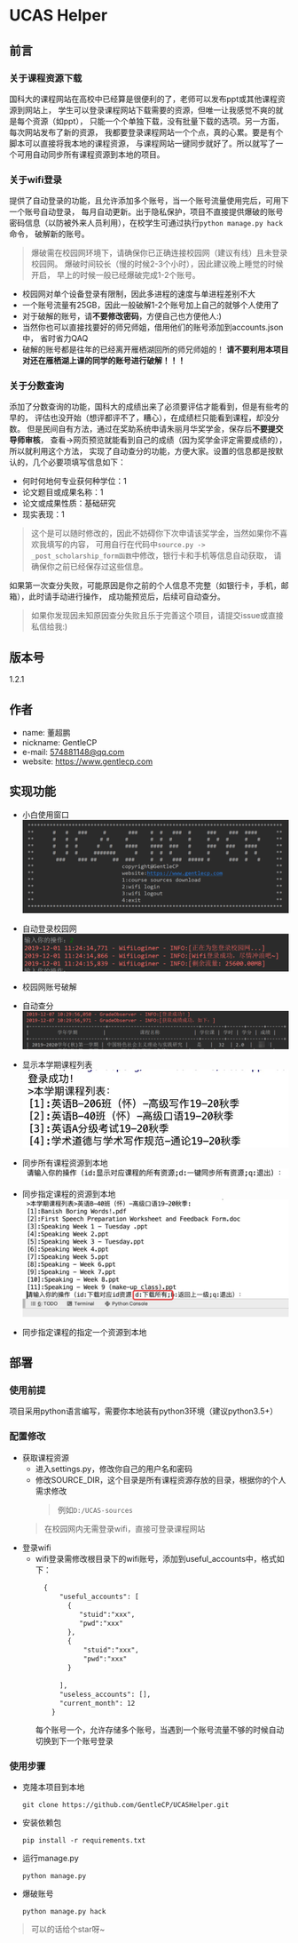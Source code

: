 # UCAS Helper
## 前言
### 关于课程资源下载
国科大的课程网站在高校中已经算是很便利的了，老师可以发布ppt或其他课程资源到网站上，
学生可以登录课程网站下载需要的资源，但唯一让我感觉不爽的就是每个资源（如ppt），
只能一个个单独下载，没有批量下载的选项。另一方面，每次网站发布了新的资源，
我都要登录课程网站一个个点，真的心累。要是有个脚本可以直接将我本地的课程资源，
与课程网站一键同步就好了。所以就写了一个可用自动同步所有课程资源到本地的项目。

### 关于wifi登录
提供了自动登录的功能，且允许添加多个账号，当一个账号流量使用完后，可用下一个账号自动登录，
每月自动更新。出于隐私保护，项目不直接提供爆破的账号密码信息（以防被外来人员利用），在校学生可通过执行`python manage.py hack`命令，
破解新的账号。
> 爆破需在校园网环境下，请确保你已正确连接校园网（建议有线）且未登录校园网。
爆破时间较长（慢的时候2-3个小时），因此建议晚上睡觉的时候开启，
早上的时候一般已经爆破完成1-2个账号。

- 校园网对单个设备登录有限制，因此多进程的速度与单进程差别不大
- 一个账号流量有25GB，因此一般破解1-2个账号加上自己的就够个人使用了
- 对于破解的账号，请**不要修改密码**，方便自己也方便他人:)
- 当然你也可以直接找要好的师兄师姐，借用他们的账号添加到accounts.json中，
省时省力QAQ
- 破解的账号都是往年的已经离开雁栖湖回所的师兄师姐的！
**请不要利用本项目对还在雁栖湖上课的同学的账号进行破解！！！**

### 关于分数查询
添加了分数查询的功能，国科大的成绩出来了必须要评估才能看到，但是有些考的早的，
评估也没开始（想评都评不了，糟心），在成绩栏只能看到课程，却没分数。
但是民间自有方法，通过在奖助系统申请朱丽月华奖学金，保存后**不要提交导师审核**，
查看->网页预览就能看到自己的成绩（因为奖学金评定需要成绩的），所以就利用这个方法，
实现了自动查分的功能，方便大家。设置的信息都是按默认的，几个必要项填写信息如下：
- 何时何地何专业获何种学位：1
- 论文题目或成果名称：1
- 论文或成果性质：基础研究
- 现实表现：1  
> 这个是可以随时修改的，因此不妨碍你下次申请该奖学金，当然如果你不喜欢我填写的内容，
可用自行在代码中`source.py -> _post_scholarship_form函数`中修改，银行卡和手机等信息自动获取，
请确保你之前已经保存过这些信息。

如果第一次查分失败，可能原因是你之前的个人信息不完整（如银行卡，手机，邮箱），此时请手动进行操作，
成功能预览后，后续可自动查分。
> 如果你发现因未知原因查分失败且乐于完善这个项目，请提交issue或直接私信给我:)

## 版本号

1.2.1

## 作者
- name: 董超鹏
- nickname: GentleCP
- e-mail: 574881148@qq.com
- website: https://www.gentlecp.com

## 实现功能
- 小白使用窗口  
    ![](img/2-1.png)
- 自动登录校园网  
    ![](img/3-1.png)
- 校园网账号破解  

- 自动查分  
    ![](img/4-1.png)
- 显示本学期课程列表  
    ![](img/1-1.png)
    
- 同步所有课程资源到本地  
    ![](img/1-2.png)
- 同步指定课程的资源到本地      
    ![](img/1-3.png)
- 同步指定课程的指定一个资源到本地  
  

## 部署

### 使用前提
项目采用python语言编写，需要你本地装有python3环境（建议python3.5+）

### 配置修改
- 获取课程资源
    - 进入settings.py，修改你自己的用户名和密码
    - 修改SOURCE_DIR，这个目录是所有课程资源存放的目录，根据你的个人需求修改  
        > 例如`D:/UCAS-sources`
    > 在校园网内无需登录wifi，直接可登录课程网站
- 登录wifi  
    - wifi登录需修改根目录下的wifi账号，添加到useful_accounts中，格式如下：
        ```text
          {
              "useful_accounts": [
                {
                   "stuid":"xxx",
                   "pwd":"xxx"
                },
                {
                    "stuid":"xxx",
                    "pwd":"xxx"
                }
               
              ],
              "useless_accounts": [],
              "current_month": 12
            }
        ```
        每个账号一个，允许存储多个账号，当遇到一个账号流量不够的时候自动切换到下一个账号登录

### 使用步骤
- 克隆本项目到本地  
    ```text
    git clone https://github.com/GentleCP/UCASHelper.git
    ```
- 安装依赖包  
    ```text
    pip install -r requirements.txt
    ```

- 运行manage.py  
    ```text
    python manage.py
    ```
- 爆破账号  
    ```text
    python manage.py hack
    ```

> 可以的话给个star呀~